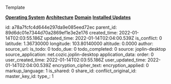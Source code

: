 Template

**<ins>Operating System</ins>**
**<ins>Architecture</ins>**
**<ins>Domain</ins>**
**<ins>Installed Updates</ins>**

id: a78a7fcfc4d644e297da9e085eed72ec
parent_id: 89d6dc01e7344d70a2869ef1e3e2e176
created_time: 2022-01-14T02:03:55.186Z
updated_time: 2022-01-14T02:04:00.539Z
is_conflict: 0
latitude: 1.36730000
longitude: 103.80140000
altitude: 0.0000
author: 
source_url: 
is_todo: 0
todo_due: 0
todo_completed: 0
source: joplin-desktop
source_application: net.cozic.joplin-desktop
application_data: 
order: 0
user_created_time: 2022-01-14T02:03:55.186Z
user_updated_time: 2022-01-14T02:04:00.539Z
encryption_cipher_text: 
encryption_applied: 0
markup_language: 1
is_shared: 0
share_id: 
conflict_original_id: 
master_key_id: 
type_: 1